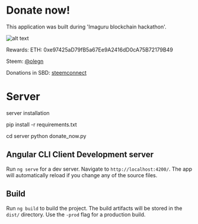 # Donate now!
This application was built during 'Imaguru blockchain hackathon'.


![alt text]( https://i.imgur.com/onAEeQG.png "Logo Title Text 1")

Rewards:
ETH: 0xe97425aD79fB5a67Ee9A2416dD0cA75B72179B49

Steem: [@olegn](https://steemit.com/@olegn)

Donations in SBD: [steemconnect](https://olegnatsevsky.github.io/donate_now/donate_donate_now.html)



# Server 

server installation

pip install -r requirements.txt


cd server
python donate_now.py




## Angular CLI Client Development server

Run `ng serve` for a dev server. Navigate to `http://localhost:4200/`. The app will automatically reload if you change any of the source files.


## Build

Run `ng build` to build the project. The build artifacts will be stored in the `dist/` directory. Use the `-prod` flag for a production build.
